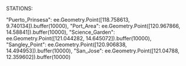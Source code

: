 STATIONS: 

"Puerto_Prinsesa": ee.Geometry.Point([118.758613, 9.740134]).buffer(10000),
"Port_Area": ee.Geometry.Point([120.967866, 14.58841]).buffer(10000),
"Science_Garden": ee.Geometry.Point([121.044282, 14.645072]).buffer(10000),
"Sangley_Point": ee.Geometry.Point([120.906838, 14.494953]).buffer(10000),
"San_Jose": ee.Geometry.Point([121.04788, 12.359602]).buffer(10000)
